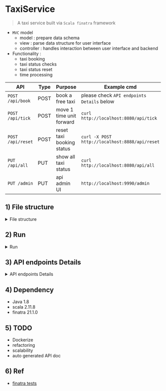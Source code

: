 # TaxiService
> A taxi service built via `Scala finatra` framework
- `MVC` model
    - model : prepare data schema
    - view  : parse data structure for user interface
    - controller : handles interaction between user interface and backend
- Functionality :
  - taxi booking
  - taxi status checks
  - taxi status reset
  - time processing

| API | Type | Purpose | Example cmd | Comment|
| ----- | -------- | ---- | ----- | ---- |
| `POST /api/book` | POST | book a free taxi |please check `API endpoints Details` below ||
| `POST /api/tick` | POST | move 1 time unit forward|`curl http://localhost:8080/api/tick` | |
| `POST /api/reset` | POST | reset taxi booking status|`curl -X POST http://localhost:8888/api/reset` | |
| `PUT /api/all` | PUT |show all taxi status |`curl http://localhost:8080/api/all` | |
| `PUT /admin` | PUT | api admin UI|`http://localhost:9990/admin` | |

## 1) File structure

<details>
<summary>File structure</summary>

```
├── README.md
├── build.sbt : build file
├── script : test py script
├── src    : main source file


src
├── main
│   └── scala
│       └── com
│           └── yen
│               └── TaxiService
│                   ├── common   : common funcs
│                   ├── controller : service controller handles REST request
│                   ├── model  : data model (case class)
│                   ├── service  : service handles taxi booking logic
│                   └── serviceApp.scala : main service app
└── test
    └── scala
        └── com
            └── yen
                └── TaxiService
                    ├── common : common funcs unit test
                    ├── model : model unit test
                    └── service : service unit test
```

</details>

## 2) Run

<details>
<summary>Run</summary>

```bash
#---------------------------
# method 1 : intellJ
#---------------------------
# build, and run via intellJ (via build.sbt)

#---------------------------
# method 2 : sbt
#---------------------------
sbt build
sbt run

#---------------------------
# method 3 : java cmd
#---------------------------
# compile
sbt assembly
# run
java -cp \
target/scala-2.11/TaxiService-assembly-1.0.jar \
com.yen.TaxiService.App

# tests
# unit test
sbt test

# functional test
# Run the test cases via below py script check whether your API works correctly
python3 script/basic_solution_checker.py
```

</details>

## 3) API endpoints Details

<details>
<summary>API endpoints Details</summary>

#### 3-1) `POST /api/book`
- Service offers nearest available car to the customer location and return the total time taken to travel from the current car location to customer location then to customer destination.

```bash
curl -X POST -H "Content-Type: application/json" \
    -d '{
          "source": {
            "x": 1,
            "y": 1
          },
          "destination": {
            "x": 2,
            "y": 2
          }
        }' \
http://localhost:8888/api/book
```

#### 3-2) `POST /api/tick`
- Service offers `/api/tick` REST endpoint, when called should advance your service time stamp by 1 time unit.

```bash
curl http://localhost:8080/api/tick
```

#### 3-3) `PUT /api/reset`
- Service offers `/api/reset` REST endpoint, when called will reset all cars data back to the initial state regardless of cars that are currently booked.

```bash
curl -X POST http://localhost:8888/api/reset
```

#### 3-4) `Other endpoints`

- http://localhost:8080/api/all  : list all cars status
- http://localhost:9990/admin : service admin UI

</details>

## 4) Dependency
- Java 1.8
- scala 2.11.8
- finatra 21.1.0

## 5) TODO
- Dockerize
- refactoring
- scalability
- auto generated API doc

## 6) Ref
- [finatra tests](https://twitter.github.io/finatra/user-guide/testing/index.html)